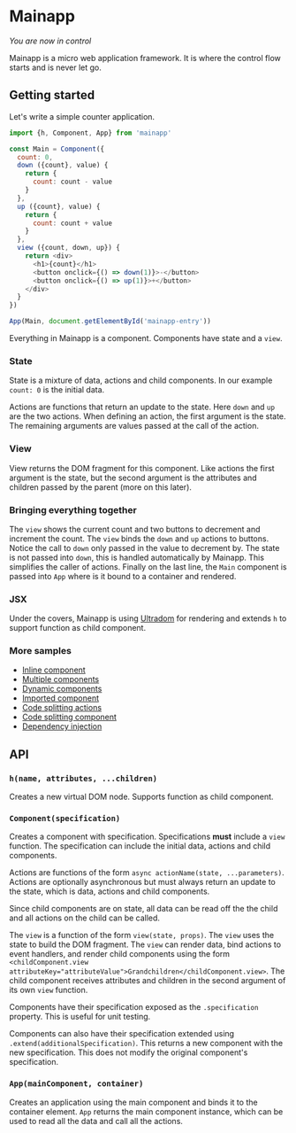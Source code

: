 Mainapp
=======

*You are now in control*

Mainapp is a micro web application framework. It is where the control flow starts and is never let go.

Getting started
---------------
Let's write a simple counter application.
```js
import {h, Component, App} from 'mainapp'

const Main = Component({
  count: 0,
  down ({count}, value) {
    return {
      count: count - value
    }
  },
  up ({count}, value) {
    return {
      count: count + value
    }
  },
  view ({count, down, up}) {
    return <div>
      <h1>{count}</h1>
      <button onclick={() => down(1)}>-</button>
      <button onclick={() => up(1)}>+</button>
    </div>
  }
})

App(Main, document.getElementById('mainapp-entry'))
```

Everything in Mainapp is a component. Components have state and a `view`.

### State
State is a mixture of data, actions and child components. In our example `count: 0` is the initial data.

Actions are functions that return an update to the state. Here `down` and `up` are the two actions. When defining an action, the first argument is the state. The remaining arguments are values passed at the call of the action.

### View
View returns the DOM fragment for this component. Like actions the first argument is the state, but the second argument is the attributes and children passed by the parent (more on this later).

### Bringing everything together
The `view` shows the current count and two buttons to decrement and increment the count. The `view` binds the `down` and `up` actions to buttons. Notice the call to `down` only passed in the value to decrement by. The state is not passed into `down`, this is handled automatically by Mainapp. This simplifies the caller of actions. Finally on the last line, the `Main` component is passed into `App` where is it bound to a container and rendered.

### JSX
Under the covers, Mainapp is using [Ultradom][1] for rendering and extends `h` to support function as child component.

### More samples
 * [Inline component](sample/inline-component)
 * [Multiple components](sample/multiple-components)
 * [Dynamic components](sample/dynamic-components)
 * [Imported component](sample/imported-component)
 * [Code splitting actions](sample/code-splitting-action)
 * [Code splitting component](sample/code-splitting-component)
 * [Dependency injection](sample/dependency-injection)

API
---

### `h(name, attributes, ...children)`
Creates a new virtual DOM node. Supports function as child component.

### `Component(specification)`
Creates a component with specification. Specifications **must** include a `view` function. The specification can include the initial data, actions and child components.

Actions are functions of the form `async actionName(state, ...parameters)`. Actions are optionally asynchronous but must always return an update to the state, which is data, actions and child components.

Since child components are on state, all data can be read off the the child and all actions on the child can be called.

The `view` is a function of the form `view(state, props)`. The `view` uses the state to build the DOM fragment. The `view` can render data, bind actions to event handlers, and render child components using the form `<childComponent.view attributeKey="attributeValue">Grandchildren</childComponent.view>`. The child component receives attributes and children in the second argument of its own `view` function.

Components have their specification exposed as the `.specification` property. This is useful for unit testing.

Components can also have their specification extended using `.extend(additionalSpecification)`. This returns a new component with the new specification. This does not modify the original component's specification.

### `App(mainComponent, container)`
Creates an application using the main component and binds it to the container element. `App` returns the main component instance, which can be used to read all the data and call all the actions.

[1]: https://github.com/jorgebucaran/ultradom
